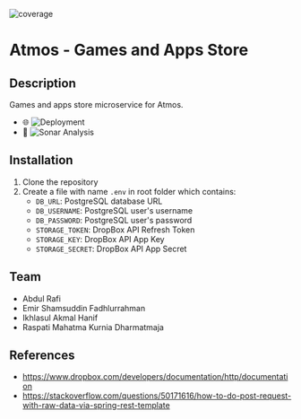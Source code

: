 ![coverage](https://gitlab.cs.ui.ac.id/AdvProg/reguler-2023/mahasiswa/kelas-a/2106653602-Eduardus-Tjitrahardja-/atmos/store/badges/main/coverage.svg)

# Atmos - Games and Apps Store

## Description
Games and apps store microservice for Atmos.

- 🌐 ![Deployment](http://34.87.155.107/)
- 📄 ![Sonar Analysis](https://sonarcloud.io/summary/new_code?id=GAMES_APPS_STORE&branch=main)

## Installation
1. Clone the repository
2. Create a file with name `.env` in root folder which contains:
   - `DB_URL`: PostgreSQL database URL
   - `DB_USERNAME`: PostgreSQL user's username
   - `DB_PASSWORD`: PostgreSQL user's password
   - `STORAGE_TOKEN`: DropBox API Refresh Token
   - `STORAGE_KEY`: DropBox API App Key
   - `STORAGE_SECRET`: DropBox API App Secret

## Team
- Abdul Rafi
- Emir Shamsuddin Fadhlurrahman
- Ikhlasul Akmal Hanif
- Raspati Mahatma Kurnia Dharmatmaja

## References
- https://www.dropbox.com/developers/documentation/http/documentation
- https://stackoverflow.com/questions/50171616/how-to-do-post-request-with-raw-data-via-spring-rest-template